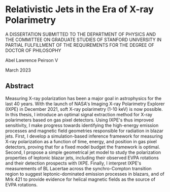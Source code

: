 # Relativistic Jets in the Era of X-ray Polarimetry

A DISSERTATION
SUBMITTED TO THE DEPARTMENT OF PHYSICS
AND THE COMMITTEE ON GRADUATE STUDIES
OF STANFORD UNIVERSITY
IN PARTIAL FULFILLMENT OF THE REQUIREMENTS
FOR THE DEGREE OF
DOCTOR OF PHILOSOPHY

Abel Lawrence Peirson V

March 2023

## Abstract

Measuring X-ray polarization has been a major goal in astrophysics for the last 40 years. With the launch of NASA's Imaging X-ray Polarimetry Explorer (IXPE) in December 2021, soft X-ray polarimetry (1-10 keV) is now possible. In this thesis, I introduce an optimal signal extraction method for X-ray polarimeters based on gas pixel detectors. Using IXPE's thus improved sensitivity, I make progress towards identifying the high-energy emission processes and magnetic field geometries responsible for radiation in blazar jets. First, I develop a simulation-based inference framework for measuring X-ray polarization as a function of time, energy, and position in gas pixel detectors, proving that for a fixed model budget the framework is optimal. Second, I propose a simple geometrical jet model to study the polarization properties of leptonic blazar jets, including their observed EVPA rotations and their detection prospects with IXPE. Finally, I interpret IXPE's measurements of BL Lacertae across the synchro-Compton transition region to suggest leptonic-dominated emission processes in blazars, and of Mrk 421 to provide evidence for helical magnetic fields as the source of EVPA rotations.
